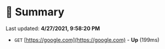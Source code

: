 # 📖 Summary
Last updated: **4/27/2021, 9:58:20 PM**

- `GET` [https://google.com](https://google.com) - **Up** (199ms)

